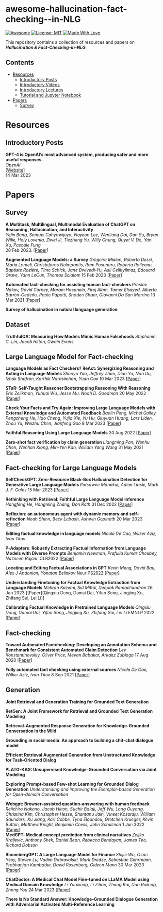 # awesome-hallucination-fact-checking--in-NLG
[![Awesome](https://cdn.rawgit.com/sindresorhus/awesome/d7305f38d29fed78fa85652e3a63e154dd8e8829/media/badge.svg)](https://github.com/hee9joon/Awesome-Diffusion-Models) 
[![License: MIT](https://img.shields.io/badge/License-MIT-green.svg)](https://opensource.org/licenses/MIT)
[![Made With Love](https://img.shields.io/badge/Made%20With-Love-red.svg)](https://github.com/chetanraj/awesome-github-badges)

This repository contains a collection of resources and papers on ***Hallucination & Fact-Checking-in-NLG***.

## Contents
- [Resources](#resources)
  - [Introductory Posts](#introductory-posts)
  - [Introductory Videos](#introductory-videos)
  - [Introductory Lectures](#introductory-lectures)
  - [Tutorial and Jupyter Notebook](#tutorial-and-jupyter-notebook)
- [Papers](#papers)
  - [Survey](#survey)


# Resources
## Introductory Posts
**GPT-4 is OpenAI’s most advanced system, producing safer and more useful responses.** \
*OpenAI* \
[[Website](https://openai.com/product/gpt-4)] \
14 Mar 2023



# Papers

## Survey

**A Multitask, Multilingual, Multimodal Evaluation of ChatGPT on Reasoning, Hallucination, and Interactivity** \
*Yejin Bang, Samuel Cahyawijaya, Nayeon Lee, Wenliang Dai, Dan Su, Bryan Wilie, Holy Lovenia, Ziwei Ji, Tiezheng Yu, Willy Chung, Quyet V. Do, Yan Xu, Pascale Fung* \
28 Feb 2023. [[Paper](https://arxiv.org/abs/2302.04023)] 

**Augmented Language Models: a Survey**
*Grégoire Mialon, Roberto Dessì, Maria Lomeli, Christoforos Nalmpantis, Ram Pasunuru, Roberta Raileanu, Baptiste Rozière, Timo Schick, Jane Dwivedi-Yu, Asli Celikyilmaz, Edouard Grave, Yann LeCun, Thomas Scialom*
15 Feb 2023 [[Paper](https://arxiv.org/abs/2302.07842)]

**Automated fact-checking for assisting human fact-checkers**
*Preslav Nakov, David Corney, Maram Hasanain, Firoj Alam, Tamer Elsayed, Alberto Barrón-Cedeño, Paolo Papotti, Shaden Shaar, Giovanni Da San Martino*
13 Mar 2021 [[Paper](https://arxiv.org/abs/2103.07769)]

**Survey of hallucination in natural language generation**

## Dataset

**TruthfulQA: Measuring How Models Mimic Human Falsehoods**
*Stephanie C. Lin, Jacob Hilton, Owain Evans*

## Large Language Model for Fact-checking

**Language Models as Fact Checkers?**
**ReAct: Synergizing Reasoning and Acting in Language Models**
*Shunyu Yao, Jeffrey Zhao, Dian Yu, Nan Du, Izhak Shafran, Karthik Narasimhan, Yuan Cao*
10 Mar 2023 [[Paper](https://arxiv.org/abs/2210.03629)]

**STaR: Self-Taught Reasoner Bootstrapping Reasoning With Reasoning**
*Eric Zelikman, Yuhuai Wu, Jesse Mu, Noah D. Goodman*
20 May 2022 [[Paper](https://arxiv.org/abs/2203.14465)]

**Check Your Facts and Try Again: Improving Large Language Models with External Knowledge and Automated Feedback**
*Baolin Peng, Michel Galley, Pengcheng He, Hao Cheng, Yujia Xie, Yu Hu, Qiuyuan Huang, Lars Liden, Zhou Yu, Weizhu Chen, Jianfeng Gao*
8 Mar 2023  [[Paper](https://arxiv.org/abs/2302.12813)]

**Faithful Reasoning Using Large Language Models**
30 Aug 2022 [[Paper](https://arxiv.org/abs/2208.14271)]

**Zero-shot fact verification by claim generation**
*Liangming Pan, Wenhu Chen, Wenhan Xiong, Min-Yen Kan, William Yang Wang*
31 May 2021 [[Paper](https://arxiv.org/abs/2105.14682)]

## Fact-checking for Large Language Models

**SelfCheckGPT: Zero-Resource Black-Box Hallucination Detection for Generative Large Language Models**
*Potsawee Manakul, Adian Liusie, Mark J. F. Gales*
15 Mar 2023 [[Paper](https://arxiv.org/abs/2303.08896)]

**Rethinking with Retrieval: Faithful Large Language Model Inference**
*Hangfeng He, Hongming Zhang, Dan Roth*
31 Dec 2022 [[Paper](https://arxiv.org/abs/2301.00303)]

**Reflexion: an autonomous agent with dynamic memory and self-reflection**
*Noah Shinn, Beck Labash, Ashwin Gopinath*
20 Mar 2023 [[Paper](https://arxiv.org/abs/2303.11366)]

**Editing factual knowledge in language models**
*Nicola De Cao, Wilker Aziz, Ivan Titov*

**P-Adapters: Robustly Extracting Factual Information from Language Models with Diverse Prompts**
*Benjamin Newman, Prafulla Kumar Choubey, Nazneen Rajani*
ICLR2022 [[Paper](https://openreview.net/pdf?id=DhzIU48OcZh)]

**Locating and Editing Factual Associations in GPT**
*Kevin Meng, David Bau, Alex J Andonian, Yonatan Belinkov*
NeurIPS2022 [[Paper](https://openreview.net/forum?id=-h6WAS6eE4)]

**Understanding Finetuning for Factual Knowledge Extraction from Language Models**
*Mehran Kazemi, Sid Mittal, Deepak Ramachandran*
26 Jan 2023 [[Paper](Qingxiu Dong, Damai Dai, Yifan Song, Jingjing Xu, Zhifang Sui, Lei Li)]

**Calibrating Factual Knowledge in Pretrained Language Models**
*Qingxiu Dong, Damai Dai, Yifan Song, Jingjing Xu, Zhifang Sui, Lei Li*
EMNLP 2022 [[Paper](https://aclanthology.org/2022.findings-emnlp.438/)]
## Fact-checking

**Toward Automated Factchecking: Developing an Annotation Schema and Benchmark for Consistent Automated Claim Detection**
*Lev Konstantinovskiy, Oliver Price, Mevan Babakar, Arkaitz Zubiaga*
17 Aug 2020 [[Paper](https://arxiv.org/abs/1809.08193)]

**Fully automated fact checking using external sources**
*Nicola De Cao, Wilker Aziz, Ivan Titov*
8 Sep 2021  [[Paper](https://arxiv.org/abs/2104.08164)]


## Generation


**Joint Retrieval and Generation Training for Grounded Text Generation**

**RetGen: A Joint Framework for Retrieval and Grounded Text Generation Modeling**

**Retrieval-Augmented Response Generation for Knowledge-Grounded Conversation in the Wild**

**Grounding in social media: An approach to building a chit-chat dialogue model**

**Efficient Retrieval Augmented Generation from Unstructured Knowledge for Task-Oriented Dialog**

**PLATO-KAG: Unsupervised Knowledge-Grounded Conversation via Joint Modeling**

**Exploring Prompt-based Few-shot Learning for Grounded Dialog Generation**
*Understanding and Improving the Exemplar-based Generation for Open-domain Conversation*


**Webgpt: Browser-assisted question-answering with human feedback**
*Reiichiro Nakano, Jacob Hilton, Suchir Balaji, Jeff Wu, Long Ouyang, Christina Kim, Christopher Hesse, Shantanu Jain, Vineet Kosaraju, William Saunders, Xu Jiang, Karl Cobbe, Tyna Eloundou, Gretchen Krueger, Kevin Button, Matthew Knight, Benjamin Chess, John Schulman*
1 Jun 2022 [[Paper](https://arxiv.org/abs/2112.09332)] \
**MedGPT: Medical concept prediction from clinical narratives**
*Zeljko Kraljevic, Anthony Shek, Daniel Bean, Rebecca Bendayan, James Teo, Richard Dobson*

**BloombergGPT: A Large Language Model for Finance**
*Shijie Wu, Ozan Irsoy, Steven Lu, Vadim Dabravolski, Mark Dredze, Sebastian Gehrmann, Prabhanjan Kambadur, David Rosenberg, Gideon Mann*
30 Mar 2023 [[Paper](https://arxiv.org/abs/2303.17564)]

**ChatDoctor: A Medical Chat Model Fine-tuned on LLaMA Model using Medical Domain Knowledge**
*Li Yunxiang, Li Zihan, Zhang Kai, Dan Ruilong, Zhang You*
24 Mar 2023  [[Paper](https://arxiv.org/abs/2303.14070)]

**There Is No Standard Answer: Knowledge-Grounded Dialogue Generation with Adversarial Activated Multi-Reference Learning**









